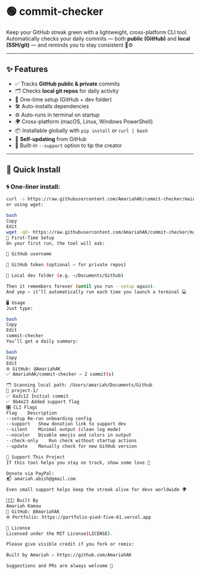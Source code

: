 # 🟢 commit-checker

Keep your GitHub streak green with a lightweight, cross-platform CLI tool.  
Automatically checks your daily commits — both **public (GitHub)** and **local (SSH/git)** — and reminds you to stay consistent 🧠⚙️

---

## ✨ Features

- ✅ Tracks **GitHub public & private** commits  
- 🗂️ Checks **local git repos** for daily activity  
- 💾 One-time setup (GitHub + dev folder)  
- 🛠️ Auto-installs dependencies  
- ⚙️ Auto-runs in terminal on startup  
- 🌍 Cross-platform (macOS, Linux, Windows PowerShell)  
- 📦 Installable globally with `pip install` or `curl | bash`  
- 🔔 **Self-updating** from GitHub  
- 💖 Built-in `--support` option to tip the creator  

---

## 🧪 Quick Install

### 🌀 One-liner install:
```bash
curl -s https://raw.githubusercontent.com/AmariahAK/commit-checker/main/install.sh | bash
or using wget:

bash
Copy
Edit
wget -qO- https://raw.githubusercontent.com/AmariahAK/commit-checker/main/install.sh | bash
🧠 First-Time Setup
On your first run, the tool will ask:

👤 GitHub username

🔑 GitHub token (optional – for private repos)

📁 Local dev folder (e.g. ~/Documents/Github)

Then it remembers forever (until you run --setup again).
And yep — it’ll automatically run each time you launch a terminal 💻

🖥️ Usage
Just type:

bash
Copy
Edit
commit-checker
You’ll get a daily summary:

bash
Copy
Edit
🌐 GitHub: @AmariahAK
✅ AmariahAK/commit-checker — 2 commit(s)

🗂️ Scanning local path: /Users/amariah/Documents/Github
📁 project-1/
✅ 8a3c12 Initial commit
✅ 9b4e23 Added support flag
🎛️ CLI Flags
Flag	Description
--setup	Re-run onboarding config
--support	Show donation link to support dev
--silent	Minimal output (clean log mode)
--nocolor	Disable emojis and colors in output
--check-only	Run check without startup actions
--update	Manually check for new GitHub version

💖 Support This Project
If this tool helps you stay on track, show some love 💚

Donate via PayPal:
📬 amariah.abish@gmail.com

Even small support helps keep the streak alive for devs worldwide 🌍

👨🏽‍💻 Built By
Amariah Kamau
📂 GitHub: @AmariahAK
🌐 Portfolio: https://portfolio-pied-five-61.vercel.app

📄 License
Licensed under the MIT License(LICENSE).

Please give visible credit if you fork or remix:

Built by Amariah – https://github.com/AmariahAK

Suggestions and PRs are always welcome 💬